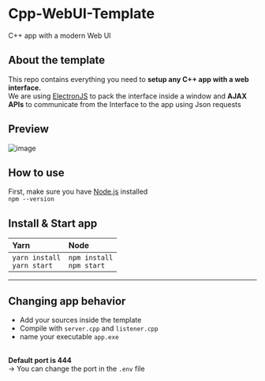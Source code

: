 # Cpp-WebUI-Template
C++ app with a modern Web UI

## About the template
This repo contains everything you need to **setup any C++ app with a web interface.** <br/>
We are using <a href="https://www.electronjs.org/fr/">ElectronJS</a> to pack the interface inside a window and **AJAX APIs** to communicate from the Interface to the app using Json requests

## Preview
![image](https://github.com/Ena-Shepherd/Cpp-WebUI-Template/assets/62568994/8618d4da-56cc-4e73-960b-05727fc0d625)

## How to use
First, make sure you have <a href="https://nodejs.org/en">Node.js</a> installed <br/>
`npm --version` <br/>
## Install & Start app
| Yarn | Node |
| :---  | :---  |
|`yarn install` <br/> `yarn start `| `npm install` <br/> `npm start` |

***

## Changing app behavior
 - Add your sources inside the template
 - Compile with `server.cpp` and `listener.cpp`
 - name your executable `app.exe`
   <br/><br/>

**Default port is 444** <br/>
-> You can change the port in the `.env` file
